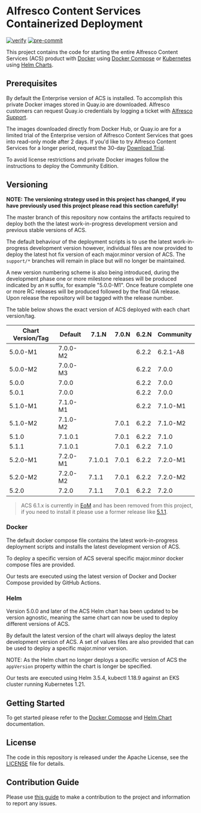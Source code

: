 # Alfresco Content Services Containerized Deployment

[![verify](https://github.com/Alfresco/acs-deployment/actions/workflows/verify.yml/badge.svg)](https://github.com/Alfresco/acs-deployment/actions/workflows/verify.yml)
[![pre-commit](https://img.shields.io/badge/pre--commit-enabled-brightgreen?logo=pre-commit&logoColor=white)](https://github.com/pre-commit/pre-commit)

This project contains the code for starting the entire Alfresco Content Services (ACS) product with [Docker](https://docs.docker.com/get-started) using [Docker Compose](https://docs.docker.com/compose) or [Kubernetes](https://kubernetes.io) using [Helm Charts](https://helm.sh).

## Prerequisites

By default the Enterprise version of ACS is installed. To accomplish this private Docker images stored in Quay.io are downloaded. Alfresco customers can request Quay.io credentials by logging a ticket with [Alfresco Support](https://support.alfresco.com/).

The images downloaded directly from Docker Hub, or Quay.io are for a limited trial of the Enterprise version of Alfresco Content Services that goes into read-only mode after 2 days. If you'd like to try Alfresco Content Services for a longer period, request the 30-day [Download Trial](https://www.alfresco.com/platform/content-services-ecm/trial/download).

To avoid license restrictions and private Docker images follow the instructions to deploy the Community Edition.

## Versioning

**NOTE:** **The versioning strategy used in this project has changed, if you have previously used this project please read this section carefully!**

The master branch of this repository now contains the artifacts required to deploy both the the latest work-in-progress development version and previous stable versions of ACS.

The default behaviour of the deployment scripts is to use the latest work-in-progress development version however, individual files are now provided to deploy the latest hot fix version of each major.minor version of ACS. The `support/*` branches will remain in place but will no longer be maintained.

A new version numbering scheme is also being introduced, during the development phase one or more milestone releases will be produced indicated by an `M` suffix, for example "5.0.0-M1". Once feature complete one or more RC releases will be produced followed by the final GA release. Upon release the repository will be tagged with the release number.

The table below shows the exact version of ACS deployed with each chart version/tag.

| Chart Version/Tag | Default  | 7.1.N   | 7.0.N | 6.2.N | Community |
|-------------------|----------|---------|-------|-------|-----------|
| 5.0.0-M1          | 7.0.0-M2 |         |       | 6.2.2 | 6.2.1-A8  |
| 5.0.0-M2          | 7.0.0-M3 |         |       | 6.2.2 | 7.0.0     |
| 5.0.0             | 7.0.0    |         |       | 6.2.2 | 7.0.0     |
| 5.0.1             | 7.0.0    |         |       | 6.2.2 | 7.0.0     |
| 5.1.0-M1          | 7.1.0-M1 |         |       | 6.2.2 | 7.1.0-M1  |
| 5.1.0-M2          | 7.1.0-M2 |         | 7.0.1 | 6.2.2 | 7.1.0-M2  |
| 5.1.0             | 7.1.0.1  |         | 7.0.1 | 6.2.2 | 7.1.0     |
| 5.1.1             | 7.1.0.1  |         | 7.0.1 | 6.2.2 | 7.1.0     |
| 5.2.0-M1          | 7.2.0-M1 | 7.1.0.1 | 7.0.1 | 6.2.2 | 7.2.0-M1  |
| 5.2.0-M2          | 7.2.0-M2 | 7.1.1   | 7.0.1 | 6.2.2 | 7.2.0-M2  |
| 5.2.0             | 7.2.0    | 7.1.1   | 7.0.1 | 6.2.2 | 7.2.0     |

> ACS 6.1.x is currently in [EoM](https://www.alfresco.com/services/subscription/technical-support/product-support-status) and has been removed from this project, if you need to install it please use a former release like [5.1.1](https://github.com/Alfresco/acs-deployment/releases/tag/v5.1.1).

### Docker

The default docker compose file contains the latest work-in-progress deployment scripts and installs the latest development version of ACS.

To deploy a specific version of ACS several specific major.minor docker compose files are provided.

Our tests are executed using the latest version of Docker and Docker Compose provided by GitHub Actions.

### Helm

Version 5.0.0 and later of the ACS Helm chart has been updated to be version agnostic, meaning the same chart can now be used to deploy different versions of ACS.

By default the latest version of the chart will always deploy the latest development version of ACS. A set of values files are also provided that can be used to deploy a specific major.minor version.

NOTE: As the Helm chart no longer deploys a specific version of ACS the `appVersion` property within the chart is longer be specified.

Our tests are executed using Helm 3.5.4, kubectl 1.18.9 against an EKS cluster running Kubernetes 1.21.

## Getting Started

To get started please refer to the [Docker Compose](./docs/docker-compose) and [Helm Chart](./docs/helm) documentation.

## License

The code in this repository is released under the Apache License, see the [LICENSE](./LICENSE) file for details.

## Contribution Guide

Please use [this guide](CONTRIBUTING.md) to make a contribution to the project and information to report any issues.
